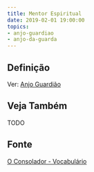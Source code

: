 ```yaml
---
title: Mentor Espiritual
date: 2019-02-01 19:00:00
topics:
- anjo-guardiao
- anjo-da-guarda
---
```


## Definição
Ver: [Anjo Guardião](../anjo-guardiao)

## Veja Também
TODO

## Fonte
[O Consolador - Vocabulário](http://www.oconsolador.com.br/linkfixo/vocabulario/principal.html)
